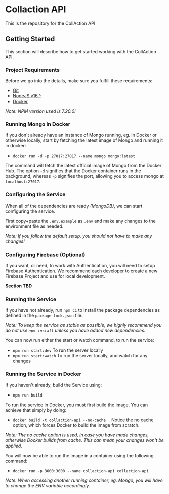 # Collaction API

This is the repository for the CollAction API

## Getting Started

This section will describe how to get started working with the CollAction API.

### Project Requirements

Before we go into the details, make sure you fulfill these requirements:

-   [Git](https://git-scm.com/downloads)
-   [NodeJS v16.^](https://nodejs.org/en/download/)
-   [Docker](https://www.docker.com/)

_Note: NPM version used is 7.20.0!_

### Running Mongo in Docker

If you don't already have an instance of Mongo running, eg. in Docker or otherwise locally, start by fetching the latest image of Mongo and running it in docker:

-   `docker run -d -p 27017:27017 --name mongo mongo:latest`

The command will fetch the latest official image of Mongo from the Docker Hub. The option `-d` signifies that the Docker container runs in the background, whereas `-p` signifies the port, allowing you to access mongo at `localhost:27017`.

### Configuring the Service

When all of the dependencies are ready _(MongoDB)_, we can start configuring the service.

First copy+paste the `.env.example` as `.env` and make any changes to the environment file as needed.

_Note: If you follow the default setup, you should not have to make any changes!_

### Configuring Firebase (Optional)

If you want, or need, to work with Authentication, you will need to setup Firebase Authentication. We recommend each developer to create a new Firebase Project and use for local development.

**Section TBD**

### Running the Service

If you have not already, run `npm ci` to install the package dependencies as defined in the `package-lock.json` file.

_Note: To keep the service as stable as possible, we highly recommend you do not use `npm install` unless you have added new dependencies._

You can now run either the start or watch command, to run the service:
-   `npm run start:dev`   To run the server locally
-   `npm run start:watch` To run the server locally, and watch for any changes

### Running the Service in Docker

If you haven't already, build the Service using:
-   `npm run build`

To run the service in Docker, you must first build the image. You can achieve that simply by doing:
-   `docker build -t collaction-api --no-cache .` Notice the no cache option, which forces Docker to build the image from scratch.

_Note: The no cache option is used, in case you have made changes, otherwise Docker builds from cache. This can mean your changes won't be applied._

You will now be able to run the image in a container using the following command:
-   `docker run -p 3000:3000 --name collaction-api collaction-api`

_Note: When accessing another running container, eg. Mongo, you will have to change the ENV variable accordingly._